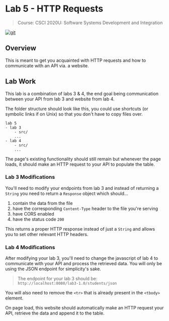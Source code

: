 # Lab 5 - HTTP Requests

>Course: CSCI 2020U: Software Systems Development and Integration

[![git](https://badgen.net/badge/icon/git?icon=git&label)](https://git-scm.com)

## Overview

This is meant to get you acquainted with HTTP requests and how to communicate with an API via. a website.

## Lab Work

This lab is a combination of labs 3 & 4, the end goal being communication between your API from lab 3 and website from lab 4.

The folder structure should look like this, you could use shortcuts (or symbolic links if on Unix) so that you don't have to copy files over.

```
lab 5
- lab 3
	- src/
	...
- lab 4
	- src/
	...
```

The page's existing functionality should still remain but whenever the page loads, it should make an HTTP request to your API to populate the table.

### Lab 3 Modifications

You'll need to modify your endpoints from lab 3 and instead of returning a `String` you need to return a `Response` object which should...

1. contain the data from the file
2. have the corresponding `Content-Type` header to the file you're serving
3. have CORS enabled
4. have the status code `200`

This returns a proper HTTP response instead of just a `String` and allows you to set other relevant HTTP headers.

### Lab 4 Modifications

After modifying your lab 3, you'll need to change the javascript of lab 4 to communicate with your API and process the retrieved data. You will only be using the JSON endpoint for simplicity's sake.

>The endpoint for your lab 3 should be:  
>`http://localhost:8080/lab3-1.0/students/json`

You will also need to remove the `<tr>` that is already present in the `<tbody>` element.

On page load, this website should automatically make an HTTP request your API, retrieve the data and append it to the table.
